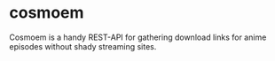 # cosmoem
 Cosmoem is a handy REST-API for gathering download links for anime episodes without shady streaming sites.
